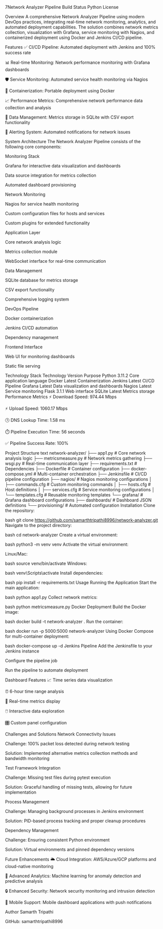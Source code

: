 7Network Analyzer Pipeline
Build Status
Python
License

Overview
A comprehensive Network Analyzer Pipeline using modern DevOps practices, integrating real-time network monitoring, analytics, and automated deployment capabilities. The solution combines network metrics collection, visualization with Grafana, service monitoring with Nagios, and containerized deployment using Docker and Jenkins CI/CD pipeline.

Features
✅ CI/CD Pipeline: Automated deployment with Jenkins and 100% success rate

📊 Real-time Monitoring: Network performance monitoring with Grafana dashboards

🛡️ Service Monitoring: Automated service health monitoring via Nagios

🐳 Containerization: Portable deployment using Docker

📈 Performance Metrics: Comprehensive network performance data collection and analysis

💾 Data Management: Metrics storage in SQLite with CSV export functionality

🔔 Alerting System: Automated notifications for network issues

System Architecture
The Network Analyzer Pipeline consists of the following core components:

Monitoring Stack

Grafana for interactive data visualization and dashboards

Data source integration for metrics collection

Automated dashboard provisioning

Network Monitoring

Nagios for service health monitoring

Custom configuration files for hosts and services

Custom plugins for extended functionality

Application Layer

Core network analysis logic

Metrics collection module

WebSocket interface for real-time communication

Data Management

SQLite database for metrics storage

CSV export functionality

Comprehensive logging system

DevOps Pipeline

Docker containerization

Jenkins CI/CD automation

Dependency management

Frontend Interface

Web UI for monitoring dashboards

Static file serving

Technology Stack
Technology	Version	Purpose
Python	3.11.2	Core application language
Docker	Latest	Containerization
Jenkins	Latest	CI/CD Pipeline
Grafana	Latest	Data visualization and dashboards
Nagios	Latest	Service monitoring
Flask	3.1.1	Web interface
SQLite	Latest	Metrics storage
Performance Metrics
⚡ Download Speed: 974.44 Mbps

⚡ Upload Speed: 1060.17 Mbps

🕒 DNS Lookup Time: 1.58 ms

⏱️ Pipeline Execution Time: 56 seconds

✅ Pipeline Success Rate: 100%

Project Structure
text
network-analyzer/
├── app1.py                  # Core network analysis logic
├── metricsmeasure.py        # Network metrics gathering
├── wsgi.py                  # Real-time communication layer
├── requirements.txt         # Dependencies
├── Dockerfile               # Container configuration
├── docker-compose.yml       # Multi-container orchestration
├── Jenkinsfile              # CI/CD pipeline configuration
├── nagios/                  # Nagios monitoring configurations
│   ├── commands.cfg         # Custom monitoring commands
│   ├── hosts.cfg            # Host definitions
│   ├── services.cfg         # Service monitoring configurations
│   └── templates.cfg        # Reusable monitoring templates
└── grafana/                 # Grafana dashboard configurations
    ├── dashboards/          # Dashboard JSON definitions
    └── provisioning/        # Automated configuration
Installation
Clone the repository:

bash
git clone https://github.com/samarthtripathi8996/network-analyzer.git
Navigate to the project directory:

bash
cd network-analyzer
Create a virtual environment:

bash
python3 -m venv venv
Activate the virtual environment:

Linux/Mac:

bash
source venv/bin/activate
Windows:

bash
venv\\Scripts\\activate
Install dependencies:

bash
pip install -r requirements.txt
Usage
Running the Application
Start the main application:

bash
python app1.py
Collect network metrics:

bash
python metricsmeasure.py
Docker Deployment
Build the Docker image:

bash
docker build -t network-analyzer .
Run the container:

bash
docker run -p 5000:5000 network-analyzer
Using Docker Compose for multi-container deployment:

bash
docker-compose up -d
Jenkins Pipeline
Add the Jenkinsfile to your Jenkins instance

Configure the pipeline job

Run the pipeline to automate deployment

Dashboard Features
📈 Time series data visualization

⏰ 6-hour time range analysis

🔄 Real-time metrics display

🖱️ Interactive data exploration

🎛️ Custom panel configuration

Challenges and Solutions
Network Connectivity Issues

Challenge: 100% packet loss detected during network testing

Solution: Implemented alternative metrics collection methods and bandwidth monitoring

Test Framework Integration

Challenge: Missing test files during pytest execution

Solution: Graceful handling of missing tests, allowing for future implementation

Process Management

Challenge: Managing background processes in Jenkins environment

Solution: PID-based process tracking and proper cleanup procedures

Dependency Management

Challenge: Ensuring consistent Python environment

Solution: Virtual environments and pinned dependency versions

Future Enhancements
🌥️ Cloud Integration: AWS/Azure/GCP platforms and cloud-native monitoring

🧠 Advanced Analytics: Machine learning for anomaly detection and predictive analysis

🔒 Enhanced Security: Network security monitoring and intrusion detection

📱 Mobile Support: Mobile dashboard applications with push notifications

Author
Samarth Tripathi

GitHub: samarthtripathi8996
